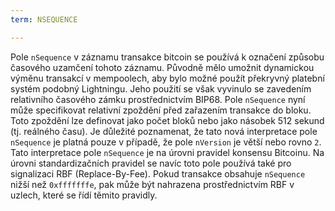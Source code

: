 ```yaml
---
term: NSEQUENCE

---
```

Pole `nSequence` v záznamu transakce bitcoin se používá k označení způsobu časového uzamčení tohoto záznamu. Původně mělo umožnit dynamickou výměnu transakcí v mempoolech, aby bylo možné použít překryvný platební systém podobný Lightningu. Jeho použití se však vyvinulo se zavedením relativního časového zámku prostřednictvím BIP68. Pole `nSequence` nyní může specifikovat relativní zpoždění před zařazením transakce do bloku. Toto zpoždění lze definovat jako počet bloků nebo jako násobek 512 sekund (tj. reálného času). Je důležité poznamenat, že tato nová interpretace pole `nSequence` je platná pouze v případě, že pole `nVersion` je větší nebo rovno `2`. Tato interpretace pole `nSequence` je na úrovni pravidel konsensu Bitcoinu. Na úrovni standardizačních pravidel se navíc toto pole používá také pro signalizaci RBF (Replace-By-Fee). Pokud transakce obsahuje `nSequence` nižší než `0xfffffffe`, pak může být nahrazena prostřednictvím RBF v uzlech, které se řídí těmito pravidly.